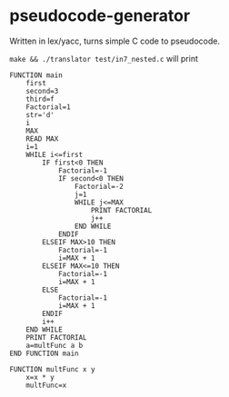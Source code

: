 # pseudocode-generator

Written in lex/yacc, turns simple C code to pseudocode.

`make && ./translator test/in7_nested.c` will print

```
FUNCTION main
    first
    second=3 
    third=f 
    Factorial=1 
    str='d'
    i
    MAX
    READ MAX
    i=1 
    WHILE i<=first
        IF first<0 THEN
            Factorial=-1 
            IF second<0 THEN
                Factorial=-2 
                j=1 
                WHILE j<=MAX
                    PRINT FACTORIAL
                    j++
                END WHILE
            ENDIF
        ELSEIF MAX>10 THEN
            Factorial=-1 
            i=MAX + 1 
        ELSEIF MAX<=10 THEN
            Factorial=-1 
            i=MAX + 1 
        ELSE
            Factorial=-1 
            i=MAX + 1 
        ENDIF
        i++
    END WHILE
    PRINT FACTORIAL
    a=multFunc a b 
END FUNCTION main

FUNCTION multFunc x y
    x=x * y 
    multFunc=x 

```
